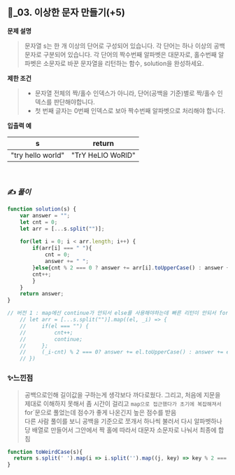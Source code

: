 ## 🔎_03. 이상한 문자 만들기(+5)
<b>문제 설명</b>
</br>
> 문자열 s는 한 개 이상의 단어로 구성되어 있습니다. 각 단어는 하나 이상의 공백문자로 구분되어 있습니다. 각 단어의 짝수번째 알파벳은 대문자로, 홀수번째 알파벳은 소문자로 바꾼 문자열을 리턴하는 함수, solution을 완성하세요.
> </br>

<b>제한 조건</b>
>- 문자열 전체의 짝/홀수 인덱스가 아니라, 단어(공백을 기준)별로 짝/홀수 인덱스를 판단해야합니다.
>- 첫 번째 글자는 0번째 인덱스로 보아 짝수번째 알파벳으로 처리해야 합니다.


><b>
입출력 예</b>
<table class="table">
        <thead><tr>
<th>s</th>
<th>return</th>
</tr>
</thead>
        <tbody><tr>
<td>"try hello world"</td>
<td>"TrY HeLlO WoRlD"</td>
</tr>
</tbody>
      </table>
<br>

### ✍️ _풀이_

```js
function solution(s) {
    var answer = "";
    let cnt = 0;
    let arr = [...s.split("")];
    
    for(let i = 0; i < arr.length; i++) {
        if(arr[i] === " "){
            cnt = 0;
            answer += " ";
        }else{cnt % 2 === 0 ? answer += arr[i].toUpperCase() : answer += arr[i].toLowerCase();
        cnt++;
        }
    }
    return answer;
}
```

```js
// 버전 1 : map에선 continue가 안되서 else를 사용해야하는데 빠른 리턴이 안되서 for문으로 하였으나, 최종풀이를 보니 빠른리턴은 필요하지 않앗음. 나중에 `map`으로 하기.
    // let arr = [...s.split("")].map((el, _i) => {
    //     if(el === "") {
    //         cnt++;
    //         continue;
    //     }; 
    //     (_i-cnt) % 2 === 0? answer += el.toUpperCase() : answer += el.toLowerCase();
    // })

```


### ✨느낀점
> 공백으로인해 길이값을 구하는게 생각보다 까다로웠다. 그리고, 처음에 지문을 제대로 이해하지 못해서 좀 시간이 걸리고 `map으로 접근했다가 초기에 복잡해져서 `for`문으로 풀었는데 점수가 좋게 나온긴지 높은 점수를 받음 </br>
> 다른 사람 풀이를 보니 공백을 기준으로 쪼개서 하나씩 불러서 다시 알파벳하나당 배열로 만들어서 그안에서 짝 홀에 따라서 대문자 소문자로 나눠서 최종에 합침 
```js
function toWeirdCase(s){
  return s.split(' ').map(i => i.split('').map((j, key) => key % 2 === 0 ? j.toUpperCase() : j).join('')).join(' ')
}


```
